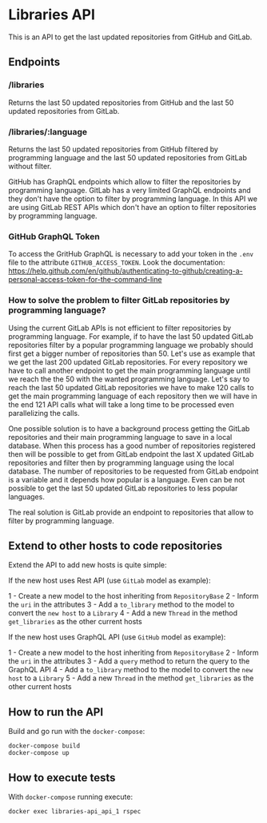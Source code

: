 # Libraries API

This is an API to get the last updated repositories from GitHub and GitLab.

## Endpoints

### /libraries
Returns the last 50 updated repositories from GitHub and the last 50 updated repositories from GitLab.

### /libraries/:language
Returns the last 50 updated repositories from GitHub filtered by programming language and the last 50 updated repositories from GitLab without filter.

GitHub has GraphQL endpoints which allow to filter the repositories by programming language.
GitLab has a very limited GraphQL endpoints and they don't have the option to filter by programming language. In this API we are using GitLab REST APIs which don't have an option to filter repositories by programming language.

### GitHub GraphQL Token

To access the GritHub GraphQL is necessary to add your token in the `.env` file to the attribute `GITHUB_ACCESS_TOKEN`.
Look the documentation: https://help.github.com/en/github/authenticating-to-github/creating-a-personal-access-token-for-the-command-line

### How to solve the problem to filter GitLab repositories by programming language?

Using the current GitLab APIs is not efficient to filter repositories by programming language.
For example, if to have the last 50 updated GitLab repositories filter by a popular programming language we probably should first get a bigger number of repositories than 50. Let's use as example that we get the last 200 updated GitLab repositories. For every repository we have to call another endpoint to get the main programming language until we reach the the 50 with the wanted programming language. Let's say to reach the last 50 updated GitLab repositories we have to make 120 calls to get the main programming language of each repository then we will have in the end 121 API calls what will take a long time to be processed even parallelizing the calls.

One possible solution is to have a background process getting the GitLab repositories and their main programming language to save in a local database.
When this process has a good number of repositories registered then will be possible to get from GitLab endpoint the last X updated GitLab repositories and filter then by programming language using the local database. The number of repositories to be requested from GitLab endpoint is a variable and it depends how popular is a language. Even can be not possible to get the last 50 updated GitLab repositories to less popular languages.

The real solution is GitLab provide an endpoint to repositories that allow to filter by programming language.

## Extend to other hosts to code repositories

Extend the API to add new hosts is quite simple:

If the new host uses Rest API (use `GitLab` model as example):

1 - Create a new model to the host inheriting from `RepositoryBase`
2 - Inform the `uri` in the attributes
3 - Add a `to_library` method to the model to convert the `new host` to a `Library`
4 - Add a new `Thread` in the method `get_libraries` as the other current hosts

If the new host uses GraphQL API (use `GitHub` model as example):

1 - Create a new model to the host inheriting from `RepositoryBase`
2 - Inform the `uri` in the attributes
3 - Add a `query` method to return the query to the GraphQL API
4 - Add a `to_library` method to the model to convert the `new host` to a `Library`
5 - Add a new `Thread` in the method `get_libraries` as the other current hosts

## How to run the API

Build and go run with the `docker-compose`:

```
docker-compose build
docker-compose up
```

## How to execute tests

With `docker-compose` running execute:

```
docker exec libraries-api_api_1 rspec
```
